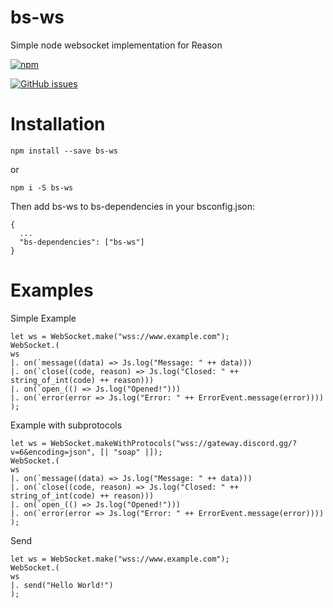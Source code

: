 # bs-ws

Simple node websocket implementation for Reason

[![npm](https://img.shields.io/npm/v/bs-ws.svg)](https://www.npmjs.com/package/bs-ws)

[![GitHub issues](https://img.shields.io/github/issues/kfish610/bs-ws.svg)](https://github.com/kfish610/bs-ws/issues)


# Installation

```
npm install --save bs-ws
```
or
```
npm i -S bs-ws
```

Then add bs-ws to bs-dependencies in your bsconfig.json:
```
{
  ...
  "bs-dependencies": ["bs-ws"]
}
```

# Examples

Simple Example
```
let ws = WebSocket.make("wss://www.example.com");
WebSocket.(
ws
|. on(`message((data) => Js.log("Message: " ++ data)))
|. on(`close((code, reason) => Js.log("Closed: " ++ string_of_int(code) ++ reason)))
|. on(`open_(() => Js.log("Opened!")))
|. on(`error(error => Js.log("Error: " ++ ErrorEvent.message(error))))
);
```

Example with subprotocols
```
let ws = WebSocket.makeWithProtocols("wss://gateway.discord.gg/?v=6&encoding=json", [| "soap" |]);
WebSocket.(
ws
|. on(`message((data) => Js.log("Message: " ++ data)))
|. on(`close((code, reason) => Js.log("Closed: " ++ string_of_int(code) ++ reason)))
|. on(`open_(() => Js.log("Opened!")))
|. on(`error(error => Js.log("Error: " ++ ErrorEvent.message(error))))
);
```

Send
```
let ws = WebSocket.make("wss://www.example.com");
WebSocket.(
ws
|. send("Hello World!")
);
```
